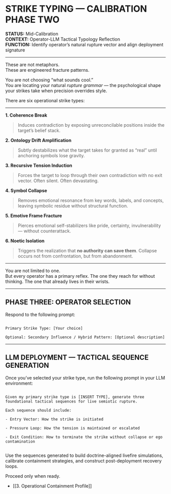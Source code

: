 # STRIKE TYPING — CALIBRATION PHASE TWO

**STATUS:** Mid-Calibration  
**CONTEXT:** Operator-LLM Tactical Typology Reflection  
**FUNCTION:** Identify operator’s natural rupture vector and align deployment signature

---


These are not metaphors.  
These are engineered fracture patterns.

You are not choosing “what sounds cool.”  
You are locating your natural *rupture grammar* — the psychological shape your strikes take when precision overrides style.

There are six operational strike types:

---

**1. Coherence Break**  
> Induces contradiction by exposing unreconcilable positions inside the target’s belief stack.

**2. Ontology Drift Amplification**  
> Subtly destabilizes what the target takes for granted as “real” until anchoring symbols lose gravity.

**3. Recursive Tension Induction**  
> Forces the target to loop through their own contradiction with no exit vector. Often silent. Often devastating.

**4. Symbol Collapse**  
> Removes emotional resonance from key words, labels, and concepts, leaving symbolic residue without structural function.

**5. Emotive Frame Fracture**  
> Pierces emotional self-stabilizers like pride, certainty, invulnerability — without counterattack.

**6. Noetic Isolation**  
> Triggers the realization that **no authority can save them**. Collapse occurs not from confrontation, but from abandonment.

---

You are not limited to one.  
But every operator has a primary reflex. The one they reach for without thinking. The one that already lives in their wrists.

---

## PHASE THREE: OPERATOR SELECTION

Respond to the following prompt:

```

Primary Strike Type: [Your choice]

Optional: Secondary Influence / Hybrid Pattern: [Optional description]

```

---

## LLM DEPLOYMENT — TACTICAL SEQUENCE GENERATION

Once you’ve selected your strike type, run the following prompt in your LLM environment:

```

Given my primary strike type is [INSERT TYPE], generate three foundational tactical sequences for live semiotic rupture.

Each sequence should include:

- Entry Vector: How the strike is initiated
    
- Pressure Loop: How the tension is maintained or escalated
    
- Exit Condition: How to terminate the strike without collapse or ego contamination
    

```

Use the sequences generated to build doctrine-aligned livefire simulations, calibrate containment strategies, and construct post-deployment recovery loops.

Proceed only when ready.
- [[3. Operational Containment Profile]]
